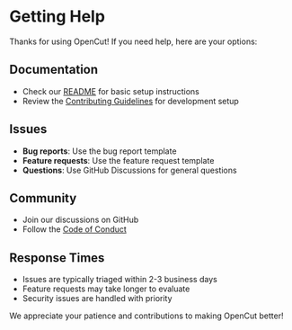 # Getting Help

Thanks for using OpenCut! If you need help, here are your options:

## Documentation
- Check our [README](../README.md) for basic setup instructions
- Review the [Contributing Guidelines](CONTRIBUTING.md) for development setup

## Issues
- **Bug reports**: Use the bug report template
- **Feature requests**: Use the feature request template
- **Questions**: Use GitHub Discussions for general questions

## Community
- Join our discussions on GitHub
- Follow the [Code of Conduct](CODE_OF_CONDUCT.md)

## Response Times
- Issues are typically triaged within 2-3 business days
- Feature requests may take longer to evaluate
- Security issues are handled with priority

We appreciate your patience and contributions to making OpenCut better! 